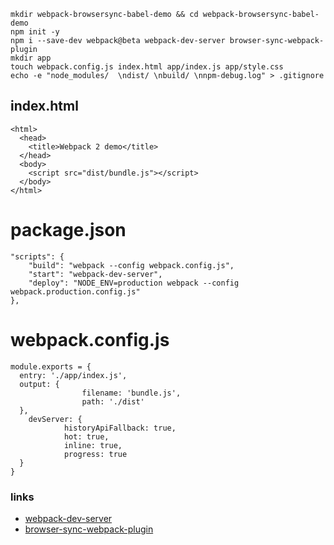 ```
mkdir webpack-browsersync-babel-demo && cd webpack-browsersync-babel-demo
npm init -y
npm i --save-dev webpack@beta webpack-dev-server browser-sync-webpack-plugin
mkdir app
touch webpack.config.js index.html app/index.js app/style.css
echo -e "node_modules/  \ndist/ \nbuild/ \nnpm-debug.log" > .gitignore
```

## index.html
```
<html>
  <head>
    <title>Webpack 2 demo</title>
  </head>
  <body>
    <script src="dist/bundle.js"></script>
  </body>
</html>
```

# package.json
```
"scripts": {
    "build": "webpack --config webpack.config.js",
    "start": "webpack-dev-server",
    "deploy": "NODE_ENV=production webpack --config webpack.production.config.js"
},
```

# webpack.config.js
```
module.exports = {
  entry: './app/index.js',
  output: {
			    filename: 'bundle.js',
			    path: './dist'
  },
	devServer: {
	        historyApiFallback: true,
	        hot: true,
	        inline: true,
	        progress: true
  }
}
```

### links  

*   [webpack-dev-server](https://github.com/webpack/webpack-dev-server)
*   [browser-sync-webpack-plugin](https://www.npmjs.com/package/browser-sync-webpack-plugin)
